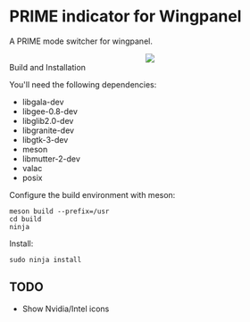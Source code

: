# PRIME indicator for Wingpanel
A PRIME mode switcher for wingpanel.

<div align="center">
  <img src="https://raw.githubusercontent.com/mirkobrombin/wingpanel-indicator-prime/master/data/screenshot.png">
</div

## Build and Installation
You'll need the following dependencies:
* libgala-dev
* libgee-0.8-dev
* libglib2.0-dev
* libgranite-dev
* libgtk-3-dev
* meson
* libmutter-2-dev
* valac
* posix

Configure the build environment with meson:
```
meson build --prefix=/usr
cd build
ninja
```
Install:
```
sudo ninja install
```

## TODO
* Show Nvidia/Intel icons
